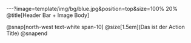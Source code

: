 ---?image=template/img/bg/blue.jpg&position=top&size=100% 20%
@title[Header Bar + Image Body]

@snap[north-west text-white span-10]
@size[1.5em](Das ist der Action Title)
@snapend
